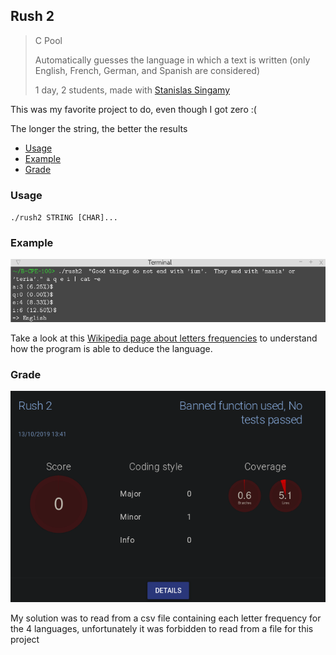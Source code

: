 ## Rush 2
> C Pool
>
> Automatically guesses the language in which a text is written (only English, French, German, and Spanish are considered)
>
> 1 day, 2 students, made with [Stanislas Singamy](stanislas.singamy@epitech.eu)

This was my favorite project to do, even though I got zero :(

The longer the string, the better the results

- [Usage](#usage)
- [Example](#example)
- [Grade](#grade)

### Usage

`./rush2 STRING [CHAR]...`

### Example

![Example](bonus/example.png)

Take a look at this [Wikipedia page about letters frequencies](https://en.wikipedia.org/wiki/Letter_frequency#Relative_frequencies_of_letters_in_other_languages) to understand how the program is able to deduce the language.

### Grade

![GRADE](bonus/grade_black.png)

My solution was to read from a csv file containing each letter frequency for the 4 languages, unfortunately it was forbidden to read from a file for this project